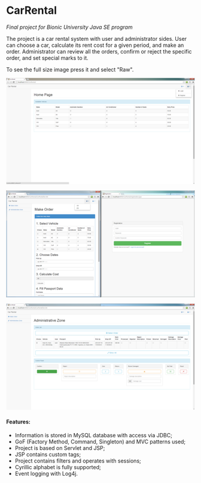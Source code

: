 CarRental
=========

*Final project for Bionic University Java SE program*

The project is a car rental system with user and administrator sides.
User can choose a car, calculate its rent cost for a given period, and make an order.
Administrator can review all the orders, confirm or reject the specific order, and set special marks to it.

To see the full size image press it and select "Raw".

![Screenshot_1](/src/java/Screenshot_1.png)

![Screenshot_2](/src/java/Screenshot_2.png)

![Screenshot_3](/src/java/Screenshot_3.png)

#### Features:
- Information is stored in MySQL database with access via JDBC;
- GoF (Factory Method, Command, Singleton) and MVC patterns used;
- Project is based on Servlet and JSP;
- JSP contains custom tags;
- Project contains filters and operates with sessions;
- Cyrillic alphabet is fully supported;
- Event logging with Log4j.
